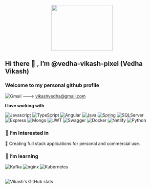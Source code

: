 <div id="header" align="center">
  <img src="https://media.giphy.com/media/f3iwJFOVOwuy7K6FFw/giphy.gif" width="200" height="150"/>
</div>

## Hi there 👋 , I’m @vedha-vikash-pixel (Vedha Vikash) 
### Welcome to my personal github profile

  <img src="https://img.shields.io/badge/Gmail-D14836?style=for-the-badge&logo=gmail&logoColor=white" alt="Gmail"/>  ---> vikashvedha@gmail.com 
	
 
**I love working with**

<div display="flex">      
  <img src="https://img.shields.io/badge/JavaScript-F7DF1E?style=for-the-badge&logo=javascript&logoColor=black" alt="Javascript"/>
  <img src="https://img.shields.io/badge/typescript-%23007ACC.svg?style=for-the-badge&logo=typescript&logoColor=white" alt="TypeScript"/>
  <img src="https://img.shields.io/badge/Angular-DD0031?style=for-the-badge&logo=angular&logoColor=white" alt="Angular"/>
  <img src="https://img.shields.io/badge/Java-ED8B00?style=for-the-badge&logo=java&logoColor=white" alt="Java"/>    
  <img src="https://img.shields.io/badge/Springboot-6DB33F?style=for-the-badge&logo=springboot&logoColor=white" alt="Spring"/>
  <img src="https://img.shields.io/badge/Microsoft%20SQL%20Sever-CC2927?style=for-the-badge&logo=microsoft%20sql%20server&logoColor=white" alt="SQLServer"/>
  <img src="https://img.shields.io/badge/Express.js-404D59?style=for-the-badge" alt="Express"/>  
  <img src="https://img.shields.io/badge/MongoDB-4EA94B?style=for-the-badge&logo=mongodb&logoColor=white" alt="Mongo"/>
  <img src="https://img.shields.io/badge/JWT-black?style=for-the-badge&logo=JSON%20web%20tokens" alt="JWT"/>	
  <img src="https://img.shields.io/badge/-Swagger-%23Clojure?style=for-the-badge&logo=swagger&logoColor=white" alt="Swagger"/>
  <img src="https://img.shields.io/badge/docker-%230db7ed.svg?style=for-the-badge&logo=docker&logoColor=white" alt="Docker"/>  
  <img src="https://img.shields.io/badge/netlify-%23000000.svg?style=for-the-badge&logo=netlify&logoColor=#00C7B7" alt="Netlify"/>      	
  <img src="https://img.shields.io/badge/Python-14354C?style=for-the-badge&logo=python&logoColor=white" alt="Python"/>  
</div>

### 🔭 I’m Interested in 
 
👀 Creating full stack applications for personal and commercial use. 

### 🌱 I’m learning
  
<div display="flex">
   <img src="https://img.shields.io/badge/Apache%20Kafka-000?style=for-the-badge&logo=apachekafka" alt="Kafka"/>      
   <img src="https://img.shields.io/badge/nginx-%23009639.svg?style=for-the-badge&logo=nginx&logoColor=white" alt="nginx"/>      	
  <img src="https://img.shields.io/badge/kubernetes-%23326ce5.svg?style=for-the-badge&logo=kubernetes&logoColor=white" alt="Kubernetes"/>    
</div> 

<!---### 📫 How to reach me

<div display="flex">
  <a href="https://www.linkedin.com/in/vedha-vikash/">
    <img src="https://img.shields.io/badge/linkedin-%230077B5.svg?style=for-the-badge&logo=linkedin&logoColor=white" alt="LinkedIn"/>
  </a>  
  <a href="https://leetcode.com/vedha_vikash/">
    <img src="https://img.shields.io/badge/-LeetCode-FFA116?style=for-the-badge&logo=LeetCode&logoColor=black" alt="Leetcode"/>
  </a>  
</div>--->
<br>

![Vikash's GitHub stats](https://github-readme-stats.vercel.app/api?username=vedha-vikash-pixel&show_icons=true&theme=vue-dark)
 
